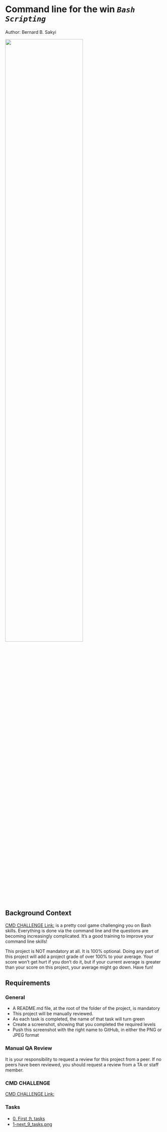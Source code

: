 # Command line for the win *<code>Bash</code>* *<code>Scripting</code>*
Author: Bernard B. Sakyi

<img src="https://s3.amazonaws.com/intranet-projects-files/holbertonschool-sysadmin_devops/324/06AChAO.png" width="70%" height="70%" />

## Background Context
[CMD CHALLENGE Link:](https://cmdchallenge.com/#/create_symlink) is a pretty cool game challenging you on Bash skills. Everything is done via the command line and the questions are becoming increasingly complicated. It’s a good training to improve your command line skills!

This project is NOT mandatory at all. It is 100% optional. Doing any part of this project will add a project grade of over 100% to your average. Your score won’t get hurt if you don’t do it, but if your current average is greater than your score on this project, your average might go down. Have fun!

## Requirements

### General
+ A README.md file, at the root of the folder of the project, is mandatory
+ This project will be manually reviewed.
+ As each task is completed, the name of that task will turn green
+ Create a screenshot, showing that you completed the required levels
+ Push this screenshot with the right name to GitHub, in either the PNG or JPEG format


### Manual QA Review
It is your responsibility to request a review for this project from a peer. If no peers have been reviewed, you should request a review from a TA or staff member.

### CMD CHALLENGE
[CMD CHALLENGE Link:](https://cmdchallenge.com/#/create_symlink)

### Tasks
* [0. First 九 tasks](0-first_9_tasks.png)
* [1-next_9_tasks.png](1-next_9_tasks.png)
